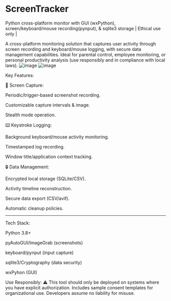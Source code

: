 # ScreenTracker
Python cross-platform monitor with GUI (wxPython), screen/keyboard/mouse recording(pynput), &amp; sqlite3 storage | Ethical use only |

A cross-platform monitoring solution that captures user activity through screen recording and keyboard/mouse logging, with secure data management capabilities. Ideal for parental control, employee monitoring, or personal productivity analysis (use responsibly and in compliance with local laws).
![image](https://github.com/user-attachments/assets/a302d818-307a-46ca-b5e5-7bfa5f2a741b)
![image](https://github.com/user-attachments/assets/c8de4436-9270-4796-98c9-3511cc328ba6)




Key Features:

📸 ​Screen Capture:

Periodic/trigger-based screenshot recording.

Customizable capture intervals & image.

Stealth mode operation.


⌨️ ​Keystroke Logging:

Background keyboard/mouse activity monitoring.

Timestamped log recording.

Window title/application context tracking.


🔒 ​Data Management:

Encrypted local storage (SQLite/CSV).

Activity timeline reconstruction.

Secure data export (CSV/avif).

Automatic cleanup policies.


------------------------------------------------------------------------------------------
Tech Stack:

Python 3.8+

pyAutoGUI/ImageGrab (screenshots)

keyboard/pynput (input capture)

sqlite3/Cryptography (data security)

wxPyhon (GUI)

Use Responsibly:
⚠️ This tool should only be deployed on systems where you have explicit authorization. Includes sample consent templates for organizational use. Developers assume no liability for misuse.

